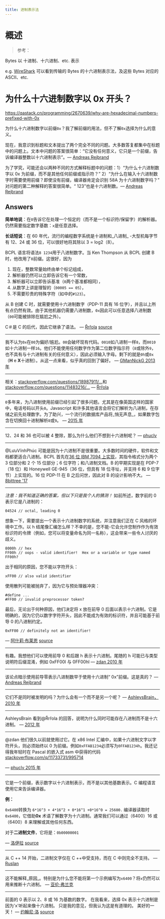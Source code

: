 ```yaml
---
title: 进制表示法
---
```


# 概述

> 参考：
>

Bytes 以 十进制、十六进制、etc. 表示

e.g. [WireShark](docs/7.信息安全/Packet%20analyzer/WireShark/WireShark.md) 可以看到传输的 Bytes 的十六进制表示法，及这些 Bytes 对应的 ASCII、etc.

# 为什么十六进制数字以 0x 开头？

https://qastack.cn/programming/2670639/why-are-hexadecimal-numbers-prefixed-with-0x

为什么十六进制数字以前缀`0x`？我了解前缀的用法，但不了解`0x`选择为什么的意义。

现在，我意识到标题和文本提出了两个完全不同的问题。大多数答复都集中在标题中的问题上。文本中问题的答案很简单：“它没有任何意义，它只是一个前缀，告诉编译器整数以十六进制表示”。— [Andreas Rejbrand](https://stackoverflow.comhttps//stackoverflow.com/users/282848/andreas-rejbrand)

为了学究，可能还会以两种不同的方式解释标题中的问题：1）“为什么十六进制数字以 0x 为前缀，而不是其他任何前缀或指示符？” 2）“为什么在输入十六进制数字时需要使用前缀？即使没有前缀，编译器肯定会识别 58A 为十六进制数字吗？” 对问题的第二种解释的答案很简单。“ 123”也是十六进制数。— [Andreas Rejbrand](https://stackoverflow.comhttps//stackoverflow.com/users/282848/andreas-rejbrand)

## Answers

**简单地说**：在`0`告诉它在处理一个恒定的（而不是一个标识符/保留字）的解析器。仍然需要指定数字基数：`x`是任意选择。

**长话短说**：在 60 年代，流行的编程数字系统是十进制和\_八进制\_ -大型机每字节有 12、24 或 36 位，可以很好地将其除以 3 = log2（8）。

BCPL 语言将语法`8 1234`用于八进制数字。当 Ken Thompson 从 BCPL 创建 B 时，他改用了`0`前缀。这很好，因为

1. 现在，整数常量始终由单个标记组成，
2. 解析器仍然可以立即告诉它有一个常数，
3. 解析器可以立即告诉基准（`0`两个基准都相同），
4. 从数学上讲是理智的（`00005 == 05`），
5. 不需要珍贵的特殊字符（如中的`#123`）。

从 B 创建 C 时，就需要使用十六进制数字（PDP-11 具有 16 位字），并且以上所有点仍然有效。由于其他机器仍需要八进制数，`0x`因此可以任意选择八进制数（`00`可能被排除在尴尬之外）。

C＃是 C 的后代，因此它继承了语法。
— [Řrřola](https://stackoverflow.com/users/398996/%c5%98r%c5%99ola)
[source](https://stackoverflow.com/programming/2670639/why-are-hexadecimal-numbers-prefixed-with-0x/4581351#4581351)

---

我不认为`0x`在`00`为偏好/尴尬。`00`会破坏现有代码。`0010`如八进制一样`8`，而`0010`如十六进制一样`16`。他们不能使用任何数字作为第二位数字指示符（`8`或除外`9`，也不具有与十六进制有关的任何意义），因此必须输入字母。剩下的就是`0h`或`0x`（**H** e **X**十进制）。从这一点来看，似乎真的回到了偏好。
— [GManNickG 2013 年](https://stackoverflow.comhttps//stackoverflow.com/users/87234/gmannickg)

---

相关：[stackoverflow.com/questions/18987911/...](http://stackoverflow.com/questions/18987911/bcpl-octal-numerical-constants)和[stackoverflow.com/questions/11483216/...](http://stackoverflow.com/questions/11483216/why-are-leading-zeroes-used-to-represent-octal-numbers)
— [Řrřola](https://stackoverflow.comhttps//stackoverflow.com/users/398996/%c5%98r%c5%99ola)

---

`0`多年来，为八进制使用前缀已经引起了很多问题。尤其是在像英国这样的国家中，电话号码以开头`0`。Javascript 和许多其他语言会将它们解析为八进制，在存储之前先处理数字。为了助兴，一个流行的数据库产品将\_悄无声息\_，如果数字包含在切换回十进制解析`8`或`9`。
— [2015 年](https://stackoverflow.comhttps//stackoverflow.com/users/156755/basic)

---

12、24 和 36 也可以被 4 整除，那么为什么他们不想到十六进制呢？
— [phuclv](https://stackoverflow.comhttps//stackoverflow.com/users/995714/phuclv)

---

@LưuVĩnhPhúc 可能是因为十六进制不是很重要。大多数时间的硬件，软件和文档都更适合八进制。BCPL 首先在[36 位 IBM 7094 上实现](https://en.wikipedia.org/wiki/IBM_7090#IBM_7094)，其指令格式分为两个 3 位部分和 2 个 15 位部分；6 位字符；和八进制文档。B 的早期实现是在 PDP-7（18 位）和 Honeywell GE-945（36 位，但具有 18 位寻址，并支持 6 和 9 位字节）上实现的。16 位 PDP-11 在 B 之后问世，因此对 B 的设计影响不大。
— [8bittree '17](https://stackoverflow.comhttps//stackoverflow.com/users/3342206/8bittree)

---

_注意：我不知道正确的答案，但以下只是我个人的猜测！_
如前所述，数字前的 0 表示它是八进制的：

    04524 // octal, leading 0

想象一下，需要提出一个表示十六进制数字的系统，并注意我们正在 C 风格的环境中工作。以 h 结尾像汇编怎么样？不幸的是，您不能-它会允许您制作作为有效标识符的令牌（例如，您可以将变量命名为同一名称），这会带来一些令人讨厌的歧义。

    8000h // hex
    FF00h // oops - valid identifier!  Hex or a variable or type named FF00h?

出于相同的原因，您不能以字符开头：

    xFF00 // also valid identifier

使用散列可能被抛弃了，因为它与预处理器冲突：

    #define ...
    #FF00 // invalid preprocessor token?

最后，无论出于何种原因，他们决定将 x 放在前导 0 后面以表示十六进制。它是明确的，因为它仍以数字字符开头，因此不能成为有效的标识符，并且可能基于前导 0 的八进制约定。

    0xFF00 // definitely not an identifier!

— [阿什莉·布莱恩](https://stackoverflow.com/users/177222/ashleysbrain)
[source](https://stackoverflow.com/programming/2670639/why-are-hexadecimal-numbers-prefixed-with-0x/2670983#2670983)

---

有趣。我想他们可以使用前导 0 和后跟 h 表示十六进制。尾随的 h 可能已与类型说明符后缀混淆，例如 0xFF00l 与 0FF00hl
— [zdan 2010 年](https://stackoverflow.comhttps//stackoverflow.com/users/4304/zdan)

---

该论点暗示使用前导零表示八进制数早于使用十六进制“ 0x”前缀。这是真的？
— [Andreas Rejbrand](https://stackoverflow.comhttps//stackoverflow.com/users/282848/andreas-rejbrand)

---

它们不是同时被发明的吗？为什么会有一个而不是另一个呢？
— [AshleysBrain，2010 年](https://stackoverflow.comhttps//stackoverflow.com/users/177222/ashleysbrain)

---

AshleysBrain 看到@Řrřola 的回答，说明为什么同时可能存在八进制而不是十六进制。
— [2012 年](https://stackoverflow.comhttps//stackoverflow.com/users/428381/jv42)

---

@zdan 他们很久以前就使用过它。在 x86 Intel 汇编中，如果十六进制文字以字符开头，则必须始终以 0 为前缀。例如`0xFFAB1234`必须写为`0FFAB1234h`。我还记得我年轻时在 Pascal 的嵌入式 asm 中获得的代码 [stackoverflow.com/q/11733731/995714](http://stackoverflow.com/q/11733731/995714)

— [phuclv 2015 年](https://stackoverflow.comhttps//stackoverflow.com/users/995714/phuclv)

---

它是一个前缀，表示数字以十六进制表示，而不是以其他基数表示。C 编程语言使用它来告诉编译器。

**例：**

`0x6400`转换为 `6*16^3 + 4*16^2 + 0*16^1 +0*16^0 = 25600.` 编译器读取时`0x6400`，它借助**0x** 术语了解数字为十六进制。通常我们可以通过（6400）16 或（6400）8 来理解或其他任何东西。

对于**二进制文件**，它将是：`0b00000001`

— [洛伊拉](https://stackoverflow.com/users/2771859/loyola)
[source](https://stackoverflow.com/programming/2670639/why-are-hexadecimal-numbers-prefixed-with-0x/30659240#30659240)

---

从 C ++ 14 开始，二进制文字仅在 C ++中受支持，而在 C 中则完全不支持。
— [Ruslan](https://stackoverflow.comhttps//stackoverflow.com/users/673852/ruslan)

---

这不能解释\_原因\_。特别是为什么您不能将第一个示例编写为`x6400`？将`x`仍然可以用来推断十六进制。
— [亚伦·弗兰克](https://stackoverflow.comhttps//stackoverflow.com/users/4441547/aaron-franke)

---

前面的 0 表示以 2、8 或 16 为基数的数字。
在我看来，选择 0x 表示十六进制是因为'x'听起来像十六进制。
只是我的意见，但我认为这是有道理的。
美好的一天！
— [约翰尼·洛](https://stackoverflow.com/users/7928450/johnny-low)
[source](https://stackoverflow.com/programming/2670639/why-are-hexadecimal-numbers-prefixed-with-0x/43646862#43646862)
